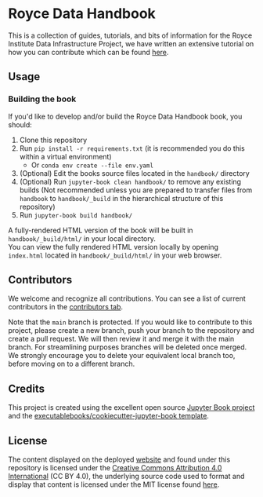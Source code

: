 # Royce Data Handbook

This is a collection of guides, tutorials, and bits of information for the Royce Institute Data Infrastructure Project, we have written an extensive tutorial on how you can contribute which can be found [here](https://data-curators-royce-institute.github.io/royce-data-handbook/team_tutorials/work-on-this-book.html).

## Usage

### Building the book

If you'd like to develop and/or build the Royce Data Handbook book, you should:

1. Clone this repository
2. Run `pip install -r requirements.txt` (it is recommended you do this within a virtual environment)
   - Or `conda env create --file env.yaml`
3. (Optional) Edit the books source files located in the `handbook/` directory
4. (Optional) Run `jupyter-book clean handbook/` to remove any existing builds (Not recommended unless you are prepared to transfer files from `handbook` to `handbook/_build` in the hierarchical structure of this repository)
5. Run `jupyter-book build handbook/`

A fully-rendered HTML version of the book will be built in `handbook/_build/html/` in your local directory.  
You can view the fully rendered HTML version locally by opening `index.html` located in `handbook/_build/html/` in your web browser.

## Contributors

We welcome and recognize all contributions. You can see a list of current contributors in the [contributors tab](https://github.com/Data-Curators-Royce-Institute/royce-data-handbook/graphs/contributors).

Note that the `main` branch is protected. If you would like to contribute to this project, please create a new branch, push your branch to the repository and create a pull request. We will then review it and merge it with the main branch. For streamlining purposes branches will be deleted once merged. We strongly encourage you to delete your equivalent local branch too, before moving on to a different branch.

## Credits

This project is created using the excellent open source [Jupyter Book project](https://jupyterbook.org/) and the [executablebooks/cookiecutter-jupyter-book template](https://github.com/executablebooks/cookiecutter-jupyter-book).

## License

The content displayed on the deployed [website](https://data-curators-royce-institute.github.io/royce-data-handbook) and found under this repository is licensed under the [Creative Commons Attribution 4.0 International](https://creativecommons.org/licenses/by/4.0/) (CC BY 4.0), the underlying source code used to format and display that content is licensed under the MIT license found [here](https://github.com/Data-Curators-Royce-Institute/royce-data-handbook/blob/main/LICENSE).
